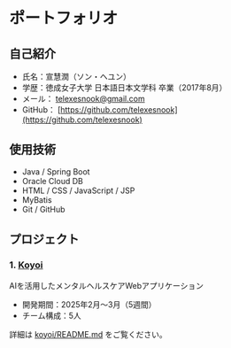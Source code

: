 # ポートフォリオ


## 自己紹介

- 氏名：宣慧潤（ソン・ヘユン）
- 学歴：徳成女子大学 日本語日本文学科 卒業（2017年8月） 
- メール： [telexesnook@gmail.com](mailto:telexesnook@gmail.com)  
- GitHub： [https://github.com/telexesnook](https://github.com/telexesnook)  


## 使用技術

- Java / Spring Boot  
- Oracle Cloud DB  
- HTML / CSS / JavaScript / JSP  
- MyBatis 
- Git / GitHub


## プロジェクト

### 1. [Koyoi](./koyoi)
AIを活用したメンタルヘルスケアWebアプリケーション

- 開発期間：2025年2月〜3月（5週間）  
- チーム構成：5人

詳細は [koyoi/README.md](./koyoi/README.md) をご覧ください。

